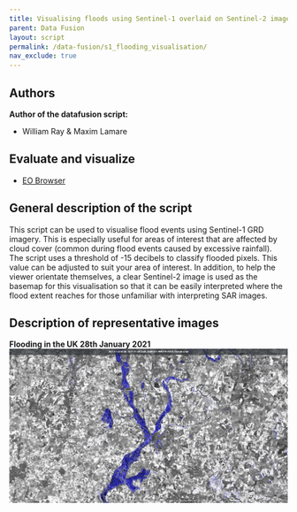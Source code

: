 ```yaml
---
title: Visualising floods using Sentinel-1 overlaid on Sentinel-2 imagery
parent: Data Fusion
layout: script
permalink: /data-fusion/s1_flooding_visualisation/
nav_exclude: true
---
```



## Authors

**Author of the datafusion script:**
- William Ray & Maxim Lamare
  
## Evaluate and visualize  
 - [EO Browser](https://sentinelshare.page.link/gi8N)
  
## General description of the script  
  
This script can be used to visualise flood events using Sentinel-1 GRD imagery. This is especially useful for areas of interest that are affected by cloud cover (common during flood events caused by excessive rainfall). The script uses a threshold of -15 decibels to classify flooded pixels. This value can be adjusted to suit your area of interest. In addition, to help the viewer orientate themselves, a clear Sentinel-2 image is used as the basemap for this visualisation so that it can be easily interpreted where the flood extent reaches for those unfamiliar with interpreting SAR images. 

## Description of representative images  
  
**Flooding in the UK 28th January 2021**
![flooding](fig/fig1.jpg) 
